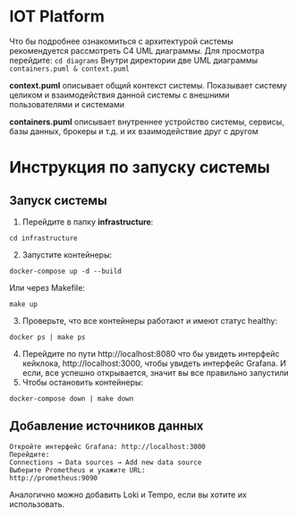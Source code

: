 # **IOT Platform**

Что бы подробнее ознакомиться с архитектурой системы рекомендуется рассмотреть C4 UML диаграммы.
Для просмотра перейдите:
```cd diagrams```
Внутри директории две UML диаграммы
```containers.puml & context.puml```

**context.puml** описывает общий контекст системы. Показывает систему целиком и взаимодействия данной системы с
внешними пользователями и системами

**containers.puml** описывает внутреннее устройство системы, сервисы, базы данных, брокеры и т.д. и их 
взаимодействие друг с другом

# Инструкция по запуску системы

## Запуск системы

1. Перейдите в папку **infrastructure**:
```
cd infrastructure
```
2. Запустите контейнеры:
```
docker-compose up -d --build
```
Или через Makefile:
```
make up
```
3. Проверьте, что все контейнеры работают и имеют статус healthy:
```
docker ps | make ps
```
4. Перейдите по пути http://localhost:8080 что бы увидеть интерфейс кейклока,
   http://localhost:3000, чтобы увидеть интерфейс Grafana. И если, все успешно открывается,
значит вы все правильно запустили
5. Чтобы остановить контейнеры:
```
docker-compose down | make down
``` 


## Добавление источников данных

```
Откройте интерфейс Grafana: http://localhost:3000
Перейдите:
Connections → Data sources → Add new data source
Выберите Prometheus и укажите URL:
http://prometheus:9090
```

Аналогично можно добавить Loki и Tempo, если вы хотите их использовать.

